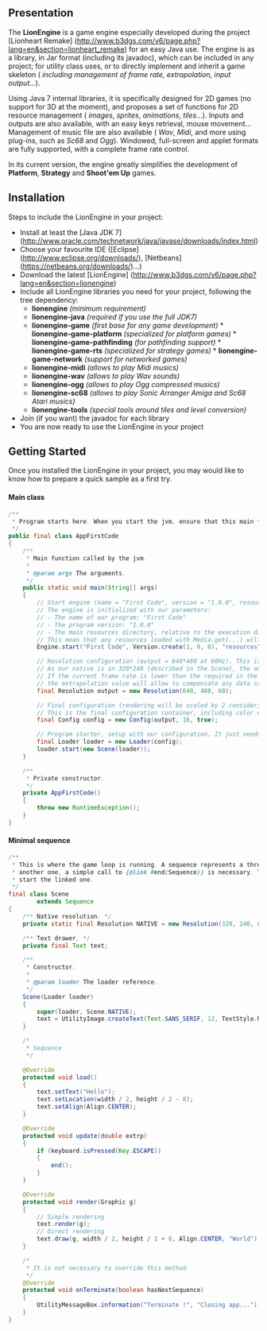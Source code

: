 ## Presentation

The __LionEngine__ is a game engine especially developed during the project [Lionheart Remake] (http://www.b3dgs.com/v6/page.php?lang=en&section=lionheart_remake) for an easy Java use. The engine is as a library, in Jar format (including its javadoc), which can be included in any project; for utility class uses, or to directly implement and inherit a game skeleton ( _including management of frame rate, extrapolation, input output..._).

Using Java 7 internal libraries, it is specifically designed for 2D games (no support for 3D at the moment), and proposes a set of functions for 2D resource management ( _images_, _sprites_, _animations_, _tiles_...). Inputs and outputs are also available, with an easy keys retrieval, mouse movement... Management of music file are also available ( _Wav_, _Midi_, and more using plug-ins, such as _Sc68_ and _Ogg_). Windowed, full-screen and applet formats are fully supported, with a complete frame rate control.

In its current version, the engine greatly simplifies the development of __Platform__, __Strategy__ and __Shoot'em Up__ games.


## Installation

Steps to include the LionEngine in your project:

* Install at least the [Java JDK 7] (http://www.oracle.com/technetwork/java/javase/downloads/index.html)
* Choose your favourite IDE ([Eclipse] (http://www.eclipse.org/downloads/), [Netbeans] (https://netbeans.org/downloads/)...)
* Download the latest [LionEngine] (http://www.b3dgs.com/v6/page.php?lang=en&section=lionengine)
* Include all LionEngine libraries you need for your project, following the tree dependency:
  * __lionengine__ _(minimum requirement)_
  * __lionengine-java__ _(required if you use the full JDK7)_
  * __lionengine-game__ _(first base for any game development)_
        * __lionengine-game-platform__ _(specialized for platform games)_
        * __lionengine-game-pathfinding__ _(for pathfinding support)_
            * __lionengine-game-rts__ _(specialized for strategy games)_
        * __lionengine-game-network__ _(support for networked games)_
  * __lionengine-midi__ _(allows to play Midi musics)_
  * __lionengine-wav__ _(allows to play Wav sounds)_
  * __lionengine-ogg__ _(allows to play Ogg compressed musics)_
  * __lionengine-sc68__ _(allows to play Sonic Arranger Amiga and Sc68 Atari musics)_
  * __lionengine-tools__ _(special tools around tiles and level conversion)_
* Join (if you want) the javadoc for each library
* You are now ready to use the LionEngine in your project


## Getting Started

Once you installed the LionEngine in your project, you may would like to know how to prepare a quick sample as a first try.

#### Main class
```java
/**
 * Program starts here. When you start the jvm, ensure that this main function is called.
 */
public final class AppFirstCode
{
    /**
     * Main function called by the jvm.
     * 
     * @param args The arguments.
     */
    public static void main(String[] args)
    {
        // Start engine (name = "First Code", version = "1.0.0", resources directory = "resources")
        // The engine is initialized with our parameters:
        // - The name of our program: "First Code"
        // - The program version: "1.0.0"
        // - The main resources directory, relative to the execution directory: ./resources/
        // This mean that any resources loaded with Media.get(...) will have this directory as prefix.
        Engine.start("First Code", Version.create(1, 0, 0), "resources");

        // Resolution configuration (output = 640*480 at 60Hz). This is corresponding to the output configuration.
        // As our native is in 320*240 (described in the Scene), the output will be scaled by 2.
        // If the current frame rate is lower than the required in the native,
        // the extrapolation value will allow to compensate any data calculation.
        final Resolution output = new Resolution(640, 480, 60);

        // Final configuration (rendering will be scaled by 2 considering source and output resolution).
        // This is the final configuration container, including color depth and window mode.
        final Config config = new Config(output, 16, true);

        // Program starter, setup with our configuration. It just needs one sequence reference to start.
        final Loader loader = new Loader(config);
        loader.start(new Scene(loader));
    }

    /**
     * Private constructor.
     */
    private AppFirstCode()
    {
        throw new RuntimeException();
    }
}
```

#### Minimal sequence
```java
/**
 * This is where the game loop is running. A sequence represents a thread handled by the Loader. To link a sequence with
 * another one, a simple call to {@link #end(Sequence)} is necessary. This will terminate the current sequence, and
 * start the linked one.
 */
final class Scene
        extends Sequence
{
    /** Native resolution. */
    private static final Resolution NATIVE = new Resolution(320, 240, 60);

    /** Text drawer. */
    private final Text text;

    /**
     * Constructor.
     * 
     * @param loader The loader reference.
     */
    Scene(Loader loader)
    {
        super(loader, Scene.NATIVE);
        text = UtilityImage.createText(Text.SANS_SERIF, 12, TextStyle.NORMAL);
    }

    /*
     * Sequence
     */

    @Override
    protected void load()
    {
        text.setText("Hello");
        text.setLocation(width / 2, height / 2 - 8);
        text.setAlign(Align.CENTER);
    }

    @Override
    protected void update(double extrp)
    {
        if (keyboard.isPressed(Key.ESCAPE))
        {
            end();
        }
    }

    @Override
    protected void render(Graphic g)
    {
        // Simple rendering
        text.render(g);
        // Direct rendering
        text.draw(g, width / 2, height / 2 + 8, Align.CENTER, "World");
    }

    /*
     * It is not necessary to override this method
     */
    @Override
    protected void onTerminate(boolean hasNextSequence)
    {
        UtilityMessageBox.information("Terminate !", "Closing app...");
    }
}
```
